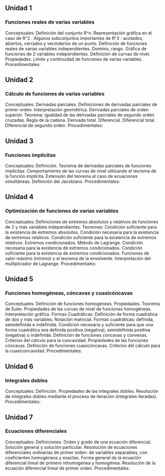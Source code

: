 ## Unidad 1
### Funciones reales de varias variables
Conceptuales: Definición del conjunto R^n. Representación gráfica en el caso de R^2 . Algunos subconjuntos importantes de R^2 : acotados, abiertos, cerrados y vecindarios de un punto. Definición de funciones reales de varias variables independientes. Dominio, rango. Gráfica de funciones de 2 variables independientes. Definición de curvas de nivel. Propiedades. Límite y continuidad de funciones de varias variables.
Procedimentales: 

## Unidad 2
### Cálculo de funciones de varias variables
Conceptuales: Derivadas parciales. Definiciones de derivadas parciales de primer orden. Interpretación geométrica. Derivadas parciales de orden superior. Teorema: igualdad de las derivadas parciales de segundo orden cruzadas. Regla de la cadena. Derivada total. Diferencial. Diferencial total. Diferencial de segundo orden.
Procedimentales:

## Unidad 3
### Funciones implícitas
Conceptuales: Definición. Teorema de derivadas parciales de funciones implícitas. Comportamiento de las curvas de nivel utilizando el teorema de la función implícita. Extensión del teorema al caso de ecuaciones simultáneas. Definición del Jacobiano.
Procedimentales:

## Unidad 4
### Optimización de funciones de varias variables 
Conceptuales: Definiciones de extremos absolutos y relativos de funciones de 2 y más variables independientes. Teoremas: Condición suficiente para la existencia de extremos absolutos. Condición necesaria para la existencia de extremos relativos. Condición suficiente para la existencia de extremos relativos. Extremos condicionados. Método de Lagrange. Condición necesaria para la existencia de extremos condicionados. Condición suficiente para la existencia de extremos condicionados. Funciones de valor máximo (mínimo) y el teorema de la envolvente. Interpretación del multiplicador de Lagrange.
Procedimentales:

## Unidad 5
### Funciones homogéneas, cóncavas y cuasicóncavas
Conceptuales: Definición de funciones homogéneas. Propiedades. Teorema de Euler. Propiedades de las curvas de nivel de funciones homogéneas. Interpretación gráfica. Formas Cuadráticas: Definición de forma cuadrática de dos y más variables. Notación matricial. Formas cuadráticas: definida, semidefinida e indefinida. Condición necesaria y suficiente para que una forma cuadrática sea definida positiva (negativa), semidefinida positiva (negativa) o indefinida. Definición de funciones cóncavas y convexas. Criterios del cálculo para la concavidad. Propiedades de las funciones cóncavas. Definición de funciones cuasicóncavas. Criterios del cálculo para la cuasiconcavidad. 
Procedimentales:

## Unidad 6
### Integrales dobles
Conceptuales: Definición. Propiedades de las integrales dobles. Resolución de integrales dobles mediante el proceso de iteración (integrales iteradas).
Procedimentales:

## Unidad 7
### Ecuaciones diferenciales
Conceptuales: Definiciones. Orden y grado de una ecuación diferencial. Solución general y solución particular. Resolución de ecuaciones diferenciales ordinarias de primer orden: de variables separables, con coeficientes homogéneos y exactas. Forma general de la ecuación diferencial lineal de primero inhomogénea y homogénea. Resolución de la ecuación diferencial lineal de primer orden.
Procedimentales:
